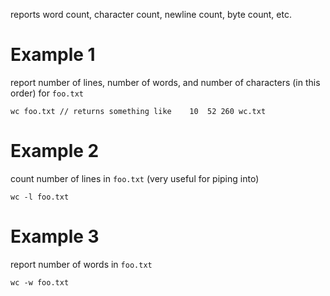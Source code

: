 reports word count, character count, newline count, byte count, etc.

# Example 1
report number of lines, number of words, and number of characters (in this order) for `foo.txt`
```
wc foo.txt // returns something like    10  52 260 wc.txt
```

# Example 2
count number of lines in `foo.txt` (very useful for piping into)
```
wc -l foo.txt
```

# Example 3
report number of words in `foo.txt`
```
wc -w foo.txt
```
